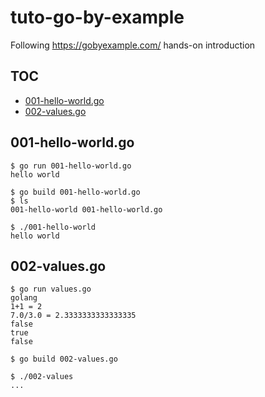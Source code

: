 # tuto-go-by-example

Following https://gobyexample.com/ hands-on introduction

## TOC

<!-- MarkdownTOC -->

- [001-hello-world.go](#001-hello-worldgo)
- [002-values.go](#002-valuesgo)

<!-- /MarkdownTOC -->


## 001-hello-world.go

```
$ go run 001-hello-world.go
hello world

$ go build 001-hello-world.go
$ ls
001-hello-world 001-hello-world.go

$ ./001-hello-world
hello world
```

## 002-values.go

```
$ go run values.go
golang
1+1 = 2
7.0/3.0 = 2.3333333333333335
false
true
false

$ go build 002-values.go

$ ./002-values
...
```
